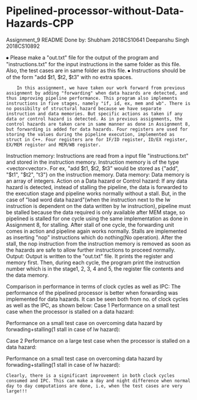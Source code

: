 # Pipelined-processor-without-Data-Hazards-CPP

Assignment_9 README
Done by:              Shubham               2018CS10641
	             Deepanshu Singh           2018CS10892

⦁	Please make a "out.txt" file for the output of the program and "instructions.txt" for the input instructions in the same folder as this file. Also, the test cases are in same folder as this file.
⦁	Instructions should be of the form "add $t1, $t2, $t3" with no extra spaces.

		In this assignment, we have taken our work forward from previous assignment by adding "forwarding" when data hazards are detected, and thus improving pipeline performance. This program also implements instructions in five stages, namely "if, id, ex, mem and wb". There is no possibilty of structural hazard because we have separate instruction and data memories. But specific actions as taken if any data or control hazard is detected. As in previous assignments, the control hazards are taken care in same manner as done in Assignment 8, but forwarding is added for data hazards. Four registers are used for storing the values during the pipeline execution, implemented as struct in C++. Four registers are for IF/ID register, ID/EX register, EX/MEM register and MEM/WB register.
Instruction memory: Instructions are read from a input file "instructions.txt" and stored in the instruction memory. Instruction memory is of the type <vector<vector<string>>. For ex, "add $t1, $t2, $t3" would be stored as {"add", "$t1", "$t2", "t3"} on the instruction memory.
Data memory: Data memory is an array of integers.
Action on a Data hazard or Control hazard:  If any data hazard is detected, instead of stalling the pipeline, the data is forwarded to the execution stage and pipeline works normally without a stall. But, in the case of "load word data hazard"(when the instruction next to the lw instruction is dependent on the data written by lw instruction), pipeline must be stalled because the data required is only available after MEM stage, so pipelined is stalled for one cycle using the same implementation as done in Assignment 8, for stalling. After stall of one cycle, the forwarding unit comes in action and pipeline again works normally. Stalls are implemented as inserting "nop" instructions which do nothing(No operation). After the stall, the nop instruction from the instruction memory is removed as soon as the hazards are safe to allow further instructions to proceed normally.
Output: Output is written to the "out.txt" file. It prints the register and memory first. Then, during each cycle, the program print the instruction number which is in the stage1, 2, 3, 4 and 5, the register file contents and the data memory.

Comparison in performance in terms of clock cycles as well as IPC:
				The performance of the pipelined processor is better when forwarding was implemented for data hazards. It can be seen both from no. of clock cycles as well as the IPC, as shown below:
Case 1
Performance on a small test case when the processor is stalled on a data hazard:
 
Performance on a small test case on overcoming data hazard by forwading+stalling(1 stall in case of lw hazard):
 

Case 2
Performance on a large test case when the processor is stalled on a data hazard:
 
Performance on a small test case on overcoming data hazard by forwading+stalling(1 stall in case of lw hazard):
 

	
	Clearly, there is a significant improvement in both clock cycles consumed and IPC. This can make a day and night difference when normal day to day computations are done, i.e, when the test cases are very large!!!
